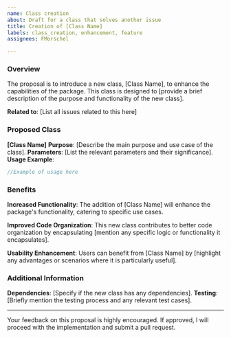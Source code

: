 ```yaml
---
name: Class creation
about: Draft for a class that solves another issue
title: Creation of [Class Name]
labels: class_creation, enhancement, feature
assignees: FMorschel

---
```


### Overview
The proposal is to introduce a new class, [Class Name], to enhance the capabilities of the package. This class is designed to [provide a brief description of the purpose and functionality of the new class]. 

**Related to**: [List all issues related to this here]

### Proposed Class
**[Class Name]**
**Purpose**: [Describe the main purpose and use case of the class].
**Parameters**: [List the relevant parameters and their significance].
**Usage Example**:

```dart
//Example of usage here
```

### Benefits
**Increased Functionality**: The addition of [Class Name] will enhance the package's functionality, catering to specific use cases.

**Improved Code Organization**: This new class contributes to better code organization by encapsulating [mention any specific logic or functionality it encapsulates].

**Usability Enhancement**: Users can benefit from [Class Name] by [highlight any advantages or scenarios where it is particularly useful].

### Additional Information
**Dependencies**: [Specify if the new class has any dependencies].
**Testing**: [Briefly mention the testing process and any relevant test cases].

---

Your feedback on this proposal is highly encouraged. If approved, I will proceed with the implementation and submit a pull request.
